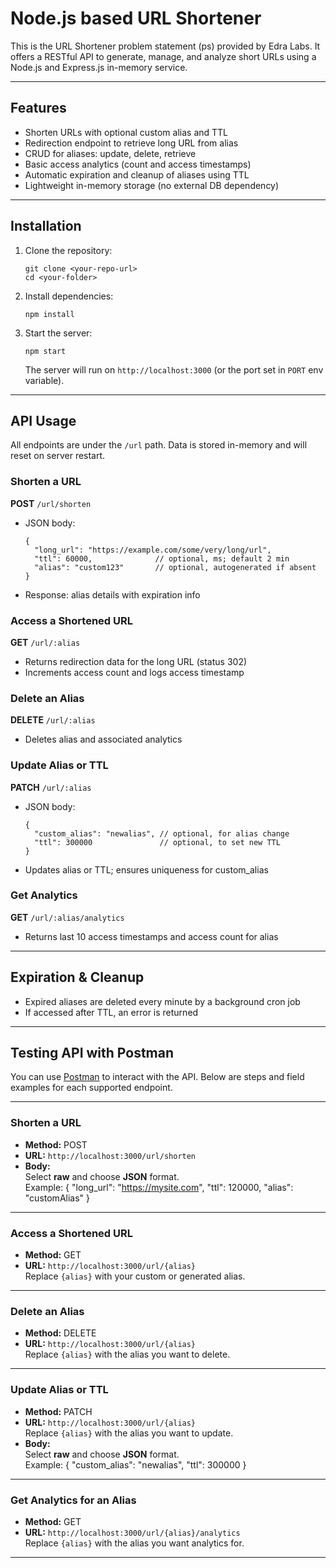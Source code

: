# Node.js based URL Shortener

This is the URL Shortener problem statement (ps) provided by Edra Labs. It offers a RESTful API to generate, manage, and analyze short URLs using a Node.js and Express.js in-memory service.

---

## Features

- Shorten URLs with optional custom alias and TTL
- Redirection endpoint to retrieve long URL from alias
- CRUD for aliases: update, delete, retrieve
- Basic access analytics (count and access timestamps)
- Automatic expiration and cleanup of aliases using TTL
- Lightweight in-memory storage (no external DB dependency)

---

## Installation

1. Clone the repository:
    ```
    git clone <your-repo-url>
    cd <your-folder>
    ```
2. Install dependencies:
    ```
    npm install
    ```

3. Start the server:
    ```
    npm start
    ```
    The server will run on `http://localhost:3000` (or the port set in `PORT` env variable).

---

## API Usage

All endpoints are under the `/url` path. Data is stored in-memory and will reset on server restart.

### Shorten a URL

**POST** `/url/shorten`

- JSON body:
    ```
    {
      "long_url": "https://example.com/some/very/long/url",
      "ttl": 60000,              // optional, ms; default 2 min
      "alias": "custom123"       // optional, autogenerated if absent
    }
    ```
- Response: alias details with expiration info

### Access a Shortened URL

**GET** `/url/:alias`

- Returns redirection data for the long URL (status 302)
- Increments access count and logs access timestamp

### Delete an Alias

**DELETE** `/url/:alias`

- Deletes alias and associated analytics

### Update Alias or TTL

**PATCH** `/url/:alias`

- JSON body:
    ```
    { 
      "custom_alias": "newalias", // optional, for alias change
      "ttl": 300000               // optional, to set new TTL
    }
    ```
- Updates alias or TTL; ensures uniqueness for custom_alias

### Get Analytics

**GET** `/url/:alias/analytics`

- Returns last 10 access timestamps and access count for alias

---

## Expiration & Cleanup

- Expired aliases are deleted every minute by a background cron job
- If accessed after TTL, an error is returned

---

## Testing API with Postman

You can use [Postman](https://www.postman.com/) to interact with the API. Below are steps and field examples for each supported endpoint.

---

### Shorten a URL

- **Method:** POST
- **URL:** `http://localhost:3000/url/shorten`
- **Body:**  
  Select **raw** and choose **JSON** format.  
  Example:
{
"long_url": "https://mysite.com",
"ttl": 120000,
"alias": "customAlias"
}

---

### Access a Shortened URL

- **Method:** GET
- **URL:** `http://localhost:3000/url/{alias}`  
Replace `{alias}` with your custom or generated alias.

---

### Delete an Alias

- **Method:** DELETE
- **URL:** `http://localhost:3000/url/{alias}`  
Replace `{alias}` with the alias you want to delete.

---

### Update Alias or TTL

- **Method:** PATCH
- **URL:** `http://localhost:3000/url/{alias}`  
Replace `{alias}` with the alias you want to update.
- **Body:**  
Select **raw** and choose **JSON** format.  
Example:
{
"custom_alias": "newalias",
"ttl": 300000
}

---

### Get Analytics for an Alias

- **Method:** GET
- **URL:** `http://localhost:3000/url/{alias}/analytics`  
Replace `{alias}` with the alias you want analytics for.

---
